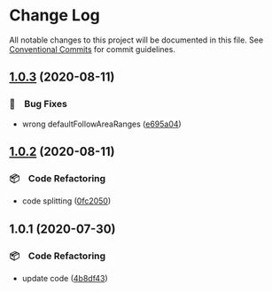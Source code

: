 # Change Log

All notable changes to this project will be documented in this file.
See [Conventional Commits](https://conventionalcommits.org) for commit guidelines.

## [1.0.3](https://github.com/bluelovers/ws-lottery/compare/@lazy-lotto/util@1.0.2...@lazy-lotto/util@1.0.3) (2020-08-11)


### 🐛　Bug Fixes

* wrong defaultFollowAreaRanges ([e695a04](https://github.com/bluelovers/ws-lottery/commit/e695a04028792ec8f060614abba1d66955e33926))





## [1.0.2](https://github.com/bluelovers/ws-lottery/compare/@lazy-lotto/util@1.0.1...@lazy-lotto/util@1.0.2) (2020-08-11)


### 📦　Code Refactoring

* code splitting ([0fc2050](https://github.com/bluelovers/ws-lottery/commit/0fc2050fa360f4b31ecd3c1a2ffaa2a8b9a9922a))





## 1.0.1 (2020-07-30)


### 📦　Code Refactoring

* update code ([4b8df43](https://github.com/bluelovers/ws-lottery/commit/4b8df437e8b17a293ed383421b3b64a4b50ac928))
